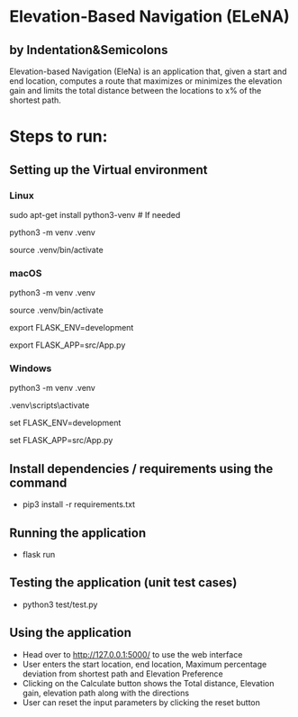 # Elevation-Based Navigation (ELeNA)
## by Indentation&Semicolons
Elevation-based Navigation (EleNa) is an application that, given a start and end location, computes a route that maximizes or minimizes the elevation gain and limits the total distance between the locations to x% of the shortest path.

# Steps to run:

## Setting up the Virtual environment

### Linux
sudo apt-get install python3-venv    # If needed

python3 -m venv .venv

source .venv/bin/activate

### macOS
python3 -m venv .venv

source .venv/bin/activate

export FLASK_ENV=development

export FLASK_APP=src/App.py

### Windows
python3 -m venv .venv

.venv\scripts\activate

set FLASK_ENV=development

set FLASK_APP=src/App.py


## Install dependencies / requirements using the command
* pip3 install -r requirements.txt

## Running the application
* flask run 

## Testing the application (unit test cases)
* python3 test/test.py

## Using the application
* Head over to http://127.0.0.1:5000/ to use the web interface
* User enters the start location, end location, Maximum percentage deviation from shortest path and Elevation Preference
* Clicking on the Calculate button shows the Total distance, Elevation gain, elevation path along with the directions
* User can reset the input parameters by clicking the reset button
